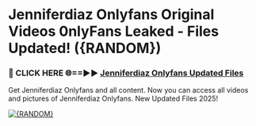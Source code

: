 # Jenniferdiaz Onlyfans Original Videos 0nlyFans Leaked - Files Updated! ({RANDOM})

<h3>🔴 CLICK HERE 🌐==►► <a href="https://betterlinks.top/A2PfLJ" rel="nofollow">Jenniferdiaz Onlyfans Updated Files</a></h3>

Get Jenniferdiaz Onlyfans and all content. Now you can access all videos and pictures of Jenniferdiaz Onlyfans. New Updated Files 2025!

[![{RANDOM}](https://i.imgur.com/ppqm5kG.gif)](https://betterlinks.top/A2PfLJ)